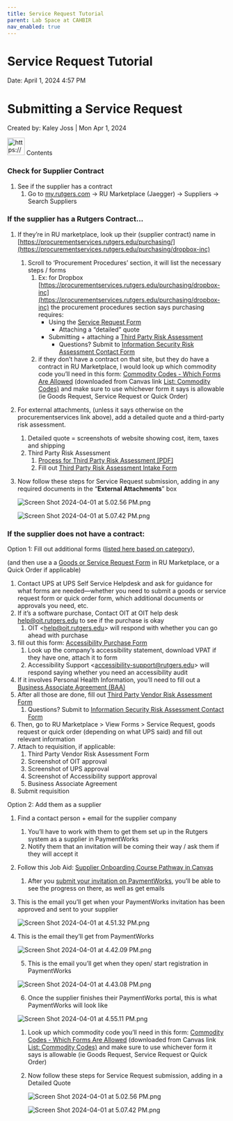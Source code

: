 ```yaml
---
title: Service Request Tutorial
parent: Lab Space at CAHBIR
nav_enabled: true 
---
```


# Service Request Tutorial

Date: April 1, 2024 4:57 PM

# Submitting a Service Request

Created by: Kaley Joss | Mon Apr 1, 2024

<aside>
<img src="https://www.notion.so/icons/book_gray.svg" alt="https://www.notion.so/icons/book_gray.svg" width="40px" /> Contents

</aside>

### Check for Supplier Contract

1. See if the supplier has a contract
    1. Go to [my.rutgers.com](http://my.rutgers.com) → RU Marketplace (Jaegger) → Suppliers → Search Suppliers
    

### If the supplier has a Rutgers Contract…

1. If they’re in RU marketplace, look up their (supplier contract) name in [https://procurementservices.rutgers.edu/purchasing/](https://procurementservices.rutgers.edu/purchasing/dropbox-inc)
    1. Scroll to ‘Procurement Procedures’ section, it will list the necessary steps / forms
        1. Ex: for Dropbox [https://procurementservices.rutgers.edu/purchasing/dropbox-inc](https://procurementservices.rutgers.edu/purchasing/dropbox-inc) the procurement procedures section says purchasing requires:
            - Using the [Service Request Form](https://solutions.sciquest.com/apps/Router/SAMLAuth/Rutgers)
                - Attaching a “detailed” quote
            - Submitting + attaching a [Third Party Risk Assessment](https://rusecure.rutgers.edu/third-party-security-review-process)
                - Questions? Submit to [Information Security Risk Assessment Contact Form](https://it.rutgers.edu/information-security/contact-risk-assurance/)
        2. if they don’t have a contract on that site, but they do have a contract in RU Marketplace, I would look up which commodity code you’ll need in this form: [Commodity Codes - Which Forms Are Allowed](https://rutgers.box.com/s/4hdapczpt2l3wklkauijaultrvw9q9zf) (downloaded from Canvas link [List: Commodity Codes)](https://rutgers.instructure.com/courses/561/pages/list-commodity-codes-with-corresponding-forms?module_item_id=6208614) and make sure to use whichever form it says is allowable (ie Goods Request, Service Request or Quick Order)
2. For external attachments, (unless it says otherwise on the procurementservices link above), add a detailed quote and a third-party risk assessment.
    1. Detailed quote = screenshots of website showing cost, item, taxes and shipping
    2. Third Party Risk Assessment
        1. [Process for Third Party Risk Assessment [PDF]](https://rutgers.box.com/s/g1c6zgfegaiagp71wd7m6dsm1zt6wivs)
        2. Fill out [Third Party Risk Assessment Intake Form](https://forms.office.com/Pages/ResponsePage.aspx?id=IystuTVNcEST_2mspmMv_vNV1GTfz6VMtu11uPaiSw5UNjE5SERERlNaSFBMNkE2MjNWQlRKWlBJVSQlQCN0PWcu)
3. Now follow these steps  for Service Request submission, adding in any required documents in the “**External Attachments**” box
    
    ![Screen Shot 2024-04-01 at 5.02.56 PM.png](Service%20Request%20Tutorial%207805ffb8a38f45f9aa7c5c5b337833e0/Screen_Shot_2024-04-01_at_5.02.56_PM.png)
    
    ![Screen Shot 2024-04-01 at 5.07.42 PM.png](Service%20Request%20Tutorial%207805ffb8a38f45f9aa7c5c5b337833e0/Screen_Shot_2024-04-01_at_5.07.42_PM.png)
    

### If the supplier does not have a contract:

Option 1: Fill out additional forms ([listed here based on category](https://procurementservices.rutgers.edu/purchasing/non-contracted-suppliers)), 

(and then use a a [Goods or Service Request Form](https://solutions.sciquest.com/apps/Router/SAMLAuth/Rutgers) in RU Marketplace, or a Quick Order if applicable)

1. Contact UPS at UPS Self Service Helpdesk and ask for guidance for what forms are needed—whether you need to submit a goods or service request form or quick order form, which additional documents or approvals you need, etc.
2. If it’s a software purchase, Contact OIT at OIT help desk [help@oit.rutgers.edu](mailto:help@oit.rutgers.edu) to see if the purchase is okay
    1. OIT <[help@oit.rutgers.edu](mailto:help@oit.rutgers.edu)> will respond with whether you can go ahead with purchase
3.  fill out this form: [Accessibility Purchase Form](https://forms.office.com/Pages/ResponsePage.aspx?id=IystuTVNcEST_2mspmMv_qSd-yezokxOv-1SsQuQ30VUOVRNU05SQUNHWTk2Nk5JVlVMRElNT01NTyQlQCN0PWcu)
    1. Look up the company’s accessibility statement, download VPAT if they have one, attach it to form
    2. Accessibility Support <[accessibility-support@rutgers.edu](mailto:accessibility-support@rutgers.edu)> will respond saying whether you need an accessibility audit
4. If it involves Personal Health Information, you’ll need to fill out a [Business Associate Agreement (BAA)](https://uec.rutgers.edu/forms/)
5. After all those are done, fill out [Third Party Vendor Risk Assessment Form](https://forms.office.com/Pages/ResponsePage.aspx?id=IystuTVNcEST_2mspmMv_vNV1GTfz6VMtu11uPaiSw5UNjE5SERERlNaSFBMNkE2MjNWQlRKWlBJVSQlQCN0PWcu)
    1. Questions? Submit to [Information Security Risk Assessment Contact Form](https://it.rutgers.edu/information-security/contact-risk-assurance/) 
6. Then, go to RU Marketplace > View Forms > Service Request, goods request or quick order (depending on what UPS said) and fill out relevant information 
7. Attach to requisition, if applicable:
    1. Third Party Vendor Risk Assessment Form
    2. Screenshot of OIT approval
    3. Screenshot of UPS approval
    4. Screenshot of Accessibility support approval
    5. Business Associate Agreement
8. Submit requisition

Option 2: Add them as a supplier

1. Find a contact person + email for the supplier company
    1. You’ll have to work with them to get them set up in the Rutgers system as a supplier in PaymentWorks
    2. Notify them that an invitation will be coming their way / ask them if they will accept it
2. Follow this Job Aid: [Supplier Onboarding Course Pathway in Canvas](https://rutgers.instructure.com/courses/31949/pages/job-aid-inviting-a-new-supplier-and-checking-onboarding-status?module_item_id=6484653) 
    1. After you [submit your invitation on PaymentWorks](https://www.paymentworks.com/app), you’ll be able to see the progress on there, as well as get emails
3. This is the email you’ll get when your PaymentWorks invitation has been approved and sent to your supplier
    
    ![Screen Shot 2024-04-01 at 4.51.32 PM.png](Service%20Request%20Tutorial%207805ffb8a38f45f9aa7c5c5b337833e0/Screen_Shot_2024-04-01_at_4.51.32_PM.png)
    
4. This is the email they’ll get from PaymentWorks
    
    ![Screen Shot 2024-04-01 at 4.42.09 PM.png](Service%20Request%20Tutorial%207805ffb8a38f45f9aa7c5c5b337833e0/Screen_Shot_2024-04-01_at_4.42.09_PM.png)
    
    5. This is the email you’ll get when they open/ start registration in PaymentWorks
    
    ![Screen Shot 2024-04-01 at 4.43.08 PM.png](Service%20Request%20Tutorial%207805ffb8a38f45f9aa7c5c5b337833e0/Screen_Shot_2024-04-01_at_4.43.08_PM.png)
    
    6. Once the supplier finishes their PaymentWorks portal, this is what PaymentWorks will look like
    
    ![Screen Shot 2024-04-01 at 4.55.11 PM.png](Service%20Request%20Tutorial%207805ffb8a38f45f9aa7c5c5b337833e0/Screen_Shot_2024-04-01_at_4.55.11_PM.png)
    
    1.  Look up which commodity code you’ll need in this form: [Commodity Codes - Which Forms Are Allowed](https://rutgers.box.com/s/4hdapczpt2l3wklkauijaultrvw9q9zf) (downloaded from Canvas link [List: Commodity Codes)](https://rutgers.instructure.com/courses/561/pages/list-commodity-codes-with-corresponding-forms?module_item_id=6208614) and make sure to use whichever form it says is allowable (ie Goods Request, Service Request or Quick Order)
    2. Now follow these steps  for Service Request submission, adding in a Detailed Quote 
        
        ![Screen Shot 2024-04-01 at 5.02.56 PM.png](Service%20Request%20Tutorial%207805ffb8a38f45f9aa7c5c5b337833e0/Screen_Shot_2024-04-01_at_5.02.56_PM.png)
        
        ![Screen Shot 2024-04-01 at 5.07.42 PM.png](Service%20Request%20Tutorial%207805ffb8a38f45f9aa7c5c5b337833e0/Screen_Shot_2024-04-01_at_5.07.42_PM.png)